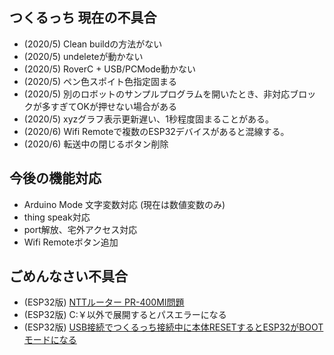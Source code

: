 ## つくるっち 現在の不具合

- (2020/5) Clean buildの方法がない
- (2020/5) undeleteが動かない
- (2020/5) RoverC + USB/PCMode動かない
- (2020/5) ペン色スポイト色指定固まる
- (2020/5) 別のロボットのサンプルプログラムを開いたとき、非対応ブロックが多すぎてOKが押せない場合がある
- (2020/5) xyzグラフ表示更新遅い、1秒程度固まることがある。
- (2020/6) Wifi Remoteで複数のESP32デバイスがあると混線する。
- (2020/6) 転送中の閉じるボタン削除

## 今後の機能対応

- Arduino Mode 文字変数対応 (現在は数値変数のみ)
- thing speak対応
- port解放、宅外アクセス対応
- Wifi Remoteボタン追加

## ごめんなさい不具合

- (ESP32版) [NTTルーター PR-400MI問題](PR400MI_issue.md)
- (ESP32版) C:￥以外で展開するとパスエラーになる
- (ESP32版) [USB接続でつくるっち接続中に本体RESETするとESP32がBOOTモードになる](RTS_DTR_Control.md)

